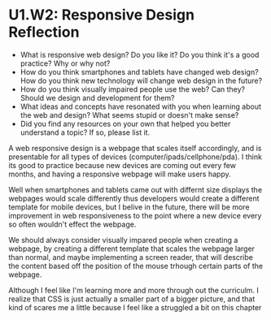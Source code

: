 # U1.W2: Responsive Design Reflection

* What is responsive web design? Do you like it?  Do you think it's a good practice? Why or why not?
* How do you think smartphones and tablets have changed web design? How do you think new technology will change web design in the future?
* How do you think visually impaired people use the web? Can they? Should we design and development for them?
* What ideas and concepts have resonated with you when learning about the web and design? What seems stupid or doesn't make sense?
* Did you find any resources on your own that helped you better understand a topic? If so, please list it.

A web responsive design is a webpage that scales itself accordingly, and is presentable for all types of devices (computer/ipads/cellphone/pda). I think its good to practice because new devices are coming out every few months, and having a responsive webpage will make users happy.

Well when smartphones and tablets came out with differnt size displays the webpages would scale differently thus developers would create a different template for mobile devices, but I belive in the future, there will be more improvement in web responsiveness to the point where a new device every so often wouldn't effect the webpage.

We should always consider visually impared people when creating a webpage, by creating a different template that scales the webpage larger than normal, and maybe implementing a screen reader, that will describe the content based off the position of the mouse trhough certain parts of the webpage.

Although I feel like I'm learning more and more through out the curriculm. I realize that CSS is just actually a smaller part of a bigger picture, and that kind of scares me a little because I feel like a struggled a bit on this chapter 